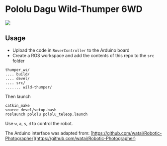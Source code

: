 # Pololu Dagu Wild-Thumper 6WD

[<img src="https://a.pololu-files.com/picture/0J2312.600x480.jpg?a343d9a91106a34914708601bcadc7a6">](https://www.pololu.com/product/1561)


## Usage

- Upload the code in `RoverController` to the Arduino board 
- Create a ROS workspace and add the contents of this repo to the `src` folder

```
thumper_ws/
.... build/
.... devel/
.... src/
....... wild-thumper/
```

Then launch

```
catkin_make
source devel/setup.bash
roslaunch pololu pololu_teleop.launch
```

Use `w`, `a`, `s`, `d` to control the robot.

The Arduino interface was adapted from: [https://github.com/watai/Robotic-Photographer](https://github.com/watai/Robotic-Photographer)
